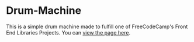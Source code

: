 # Drum-Machine

This is a simple drum machine made to fulfill one of FreeCodeCamp's Front End Libraries Projects. You can [view the page here](https://jonnycomes.github.io/Drum-Machine/). 

